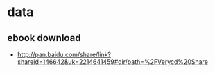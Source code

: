 # data

## ebook download
* <http://pan.baidu.com/share/link?shareid=146642&uk=2214641459#dir/path=%2FVerycd%20Share>
